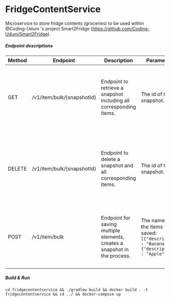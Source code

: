 # FridgeContentService
Microservice to store fridge contents (groceries) to be used within @Coding-Udum 's project Smart2Fridge (https://github.com/Coding-Udum/Smart2Fridge).

##### Endpoint descriptions
| Method | Endpoint                   | Description                                                               | Parameters                                                                                                          | Response                                                                                   |
|--------|----------------------------|---------------------------------------------------------------------------|---------------------------------------------------------------------------------------------------------------------|--------------------------------------------------------------------------------------------|
| GET    | /v1/item/bulk/{snapshotId} | Endpoint to retrieve a snapshot including all corresponding items.        | The id of the snapshot.                                                                                             | The date when the snapshot was saved and the ID of the snapshot and all items.             |
| DELETE | /v1/item/bulk/{snapshotId} | Endpoint to delete a snapshot and all corresponding items.                | The id of the snapshot.                                                                                             | The date when the now deleted snapshot was saved and the ID of the snapshot and all items. |
| POST   | /v1/item/bulk              | Endpoint for saving multiple elements, creates a snapshot in the process. | The name of the items to be saved: ```[{"description" : "Banana"},{"description" : "Apple"}]``` | URI to retrieve the saved items, including the id of the created snapshot.                 |
|        |                            |                                                                           |                                                                                                                     |                                                                                            |

##### Build & Run
```
cd fridgecontentservice && ./gradlew build && docker build . -t fridgecontentservice && cd ../ && docker-compose up
```